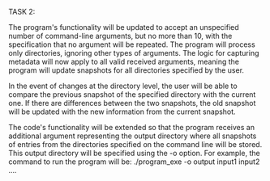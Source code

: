 TASK 2:

The program's functionality will be updated to accept an unspecified number of command-line arguments, but no more than 10, with the specification that no argument will be repeated. The program will process only directories, ignoring other types of arguments. The logic for capturing metadata will now apply to all valid received arguments, meaning the program will update snapshots for all directories specified by the user.

In the event of changes at the directory level, the user will be able to compare the previous snapshot of the specified directory with the current one. If there are differences between the two snapshots, the old snapshot will be updated with the new information from the current snapshot.

The code's functionality will be extended so that the program receives an additional argument representing the output directory where all snapshots of entries from the directories specified on the command line will be stored. This output directory will be specified using the -o option. For example, the command to run the program will be: ./program_exe -o output input1 input2 ....
